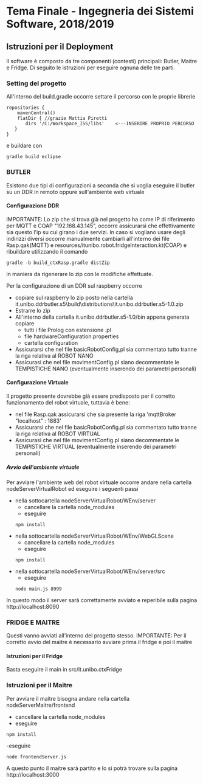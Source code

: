 # Tema Finale - Ingegneria dei Sistemi Software, 2018/2019

## Istruzioni per il Deployment
Il software è composto da tre componenti (contesti) principali: Butler, Maitre e Fridge. Di seguito le istruzioni per eseguire ognuna delle tre parti.

### Setting del progetto
All'interno del build.gradle occorre settare il percorso con le proprie librerie
```
repositories {
    mavenCentral()
    flatDir { //grazie Mattia Piretti
       dirs '/C:/Workspace_ISS/libs'	<---INSERIRE PROPRIO PERCORSO
   }
}
```
e buildare con 
```
gradle build eclipse
```

### BUTLER
Esistono due tipi di configurazioni a seconda che si voglia eseguire il butler su un DDR in remoto oppure sull'ambiente web virtuale

#### Configurazione DDR
IMPORTANTE: 
Lo zip che si trova già nel progetto ha come IP di riferimento per MQTT e COAP "192.168.43.145", occorre assicurarsi che effettivamente sia questo l'ip su cui girano i due servizi. In caso si vogliano usare degli indirizzi diversi occorre manualmente cambiarli all'interno dei file Rasp.qak(MQTT) e resources/itunibo.robot.fridgeInteraction.kt(COAP) e ribuildare utilizzando il comando 
```
gradle -b build_ctxRasp.gradle distZip
```
in maniera da rigenerare lo zip con le modifiche effettuate.

Per la configurazione di un DDR sul raspberry occorre
- copiare sul raspberry lo zip posto nella cartella it.unibo.ddrbutler.s5\build\distributions\it.unibo.ddrbutler.s5-1.0.zip  
- Estrarre lo zip
- All'interno della cartella it.unibo.ddrbutler.s5-1.0/bin appena generata copiare
  - tutti i file Prolog con estensione .pl
  - file hardwareConfiguration.properties
  - cartella configuration
- Assicurarsi che nel file basicRobotConfig,pl sia commentato tutto tranne la riga relativa al ROBOT NANO
- Assicurasi che nel file movimentConfig.pl siano decommentate le TEMPISTICHE NANO (eventualmente inserendo dei parametri personali)

#### Configurazione Virtuale
Il progetto presente dovrebbe già essere predisposto per il corretto funzionamento del robot virtuale, tuttavia è bene:
- nel file Rasp.qak assicurarsi che sia presente la riga 'mqttBroker "localhost" : 1883'
- Assicurarsi che nel file basicRobotConfig.pl sia commentato tutto tranne la riga relativa al ROBOT VIRTUAL
- Assicurasi che nel file movimentConfig.pl siano decommentate le TEMPISTICHE VIRTUAL (eventualmente inserendo dei parametri personali)

##### Avvio dell'ambiente virtuale
Per avviare l'ambiente web del robot virtuale occorre andare nella cartella nodeServerVirtualRobot ed eseguire i seguenti passi
- nella sottocartella nodeServerVirtualRobot/WEnv/server
  - cancellare la cartella node_modules
  - eseguire
  ```
  npm install
  ```
- nella sottocartella nodeServerVirtualRobot/WEnv/WebGLScene
  - cancellare la cartella node_modules
  - eseguire
  ```
  npm install
  ```
- nella sottocartella nodeServerVirtualRobot/WEnv/server/src
  - eseguire
  ```
  node main.js 8999
  ```
In questo modo il server sarà correttamente avviato e reperibile sulla pagina http://localhost:8090


### FRIDGE E MAITRE
Questi vanno avviati all'interno del progetto stesso.
IMPORTANTE: Per il corretto avvio del maitre è necessario avviare prima il fridge e poi il maitre

#### Istruzioni per il Fridge
Basta eseguire il main in src/it.unibo.ctxFridge

### Istruzioni per il Maitre
Per avviare il maitre bisogna andare nella cartella nodeServerMaitre/frontend
- cancellare la cartella node_modules
- eseguire
```
npm install
```
-eseguire
```
node frontendServer.js
```
A questo punto il maitre sarà partito e lo si potrà trovare sulla pagina http://localhost:3000
